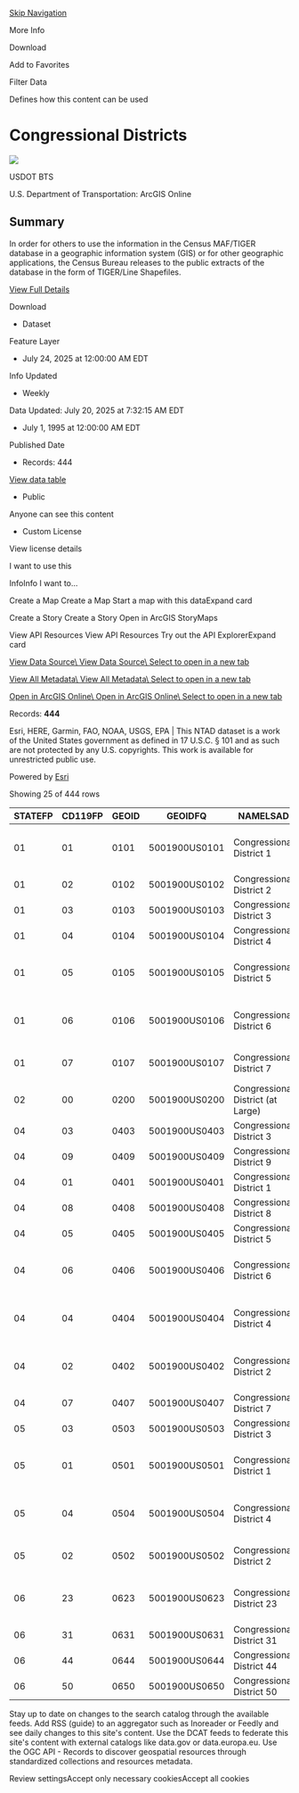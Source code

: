 [Skip Navigation](https://data-usdot.opendata.arcgis.com/datasets/usdot::congressional-districts/explore?location=35.726773%2C-89.958354%2C5.32#main-region)

More Info

Download

Add to Favorites

Filter Data

Defines how this content can be used

# Congressional Districts

![](https://www.arcgis.com/sharing/rest/community/users/USDOT_BTS/info/thumbnail.png)

USDOT BTS

U.S. Department of Transportation: ArcGIS Online

## Summary

In order for others to use the information in the Census MAF/TIGER database in a geographic information system (GIS) or for other geographic applications, the Census Bureau releases to the public extracts of the database in the form of TIGER/Line Shapefiles.

[View Full Details](https://data-usdot.opendata.arcgis.com/datasets/usdot::congressional-districts/about)

Download



- Dataset


Feature Layer


- July 24, 2025 at 12:00:00 AM EDT


Info Updated


- Weekly


Data Updated: July 20, 2025 at 7:32:15 AM EDT


- July 1, 1995 at 12:00:00 AM EDT


Published Date


- Records: 444

[View data table](https://data-usdot.opendata.arcgis.com/datasets/usdot::congressional-districts/explore?location=35.726773%2C-89.958354%2C5.32&showTable=true)

- Public


Anyone can see this content


- Custom License



View license details




I want to use this


InfoInfo
I want to...

Create a Map
Create a Map
Start a map with this dataExpand card

Create a Story
Create a Story
Open in ArcGIS StoryMaps

View API Resources
View API Resources
Try out the API ExplorerExpand card

[View Data Source\\
View Data Source\\
Select to open in a new tab](https://services.arcgis.com/xOi1kZaI0eWDREZv/arcgis/rest/services/NTAD_Congressional_Districts/FeatureServer/0)

[View All Metadata\\
View All Metadata\\
Select to open in a new tab](https://www.arcgis.com/sharing/rest/content/items/62f069ba774142b3a4eac13bd80fb4f7/info/metadata/metadata.xml?format=default&output=html)

[Open in ArcGIS Online\\
Open in ArcGIS Online\\
Select to open in a new tab](https://www.arcgis.com/home/item.html?id=62f069ba774142b3a4eac13bd80fb4f7)


Records: **444**

Esri, HERE, Garmin, FAO, NOAA, USGS, EPA \| This NTAD dataset is a work of the United States government as defined in 17 U.S.C. § 101 and as such are not protected by any U.S. copyrights. This work is available for unrestricted public use.

Powered by [Esri](https://www.esri.com/)

Showing 25 of 444 rows

| STATEFP | CD119FP | GEOID | GEOIDFQ | NAMELSAD | LSAD | CDSESSN | MTFCC | FUNCSTAT | ALAND | AWATER | INTPTLAT | INTPTLON | OFFICE\_ID | BIOGUIDE\_ID | OFFICE\_AUDIT\_ID | PREFIX | FIRSTNAME | MIDDLENAME | LASTNAME | SUFFIX | LISTING\_NAME | PHONE | WEBSITEURL | VACANT | CONTACTFORMURL | PHOTOURL | FACE\_BOOK\_URL | TWITTER\_URL | YOUTUBE\_URL | INSTAGRAM\_URL | FLICKR\_URL | PARTY | DISTRICT | VACANCY | ROOM\_NUM | HOB | COMMITTEE\_ASSIGNMENTS | LAST\_UPDATED | Shape\_\_Area | Shape\_\_Length |
| --- | --- | --- | --- | --- | --- | --- | --- | --- | --- | --- | --- | --- | --- | --- | --- | --- | --- | --- | --- | --- | --- | --- | --- | --- | --- | --- | --- | --- | --- | --- | --- | --- | --- | --- | --- | --- | --- | --- | --- | --- |
| 01 | 01 | 0101 | 5001900US0101 | Congressional District 1 | C2 | 119 | G5200 | N | 18,753,464,839 | 2,274,273,696 | +31.0328895 | -086.7989750 | AL01 | M001212 | 00010965 | Mr. | Barry |  | Moore |  | Moore, Barry | 52901 | [https://barrymoore.house.gov](https://barrymoore.house.gov/) | N | [https://barrymoore.house.gov/address\_authentication?form=/contact](https://barrymoore.house.gov/address_authentication?form=/contact) | [https://ziplook.house.gov/zip/pictures/al02\_moore.jpg](https://ziplook.house.gov/zip/pictures/al02_moore.jpg) | [https://www.facebook.com/RepBarryMoore/](https://www.facebook.com/RepBarryMoore/) | [https://x.com/repbarrymoore](https://x.com/repbarrymoore) |  | [https://www.instagram.com/repbarrymoore](https://www.instagram.com/repbarrymoore) |  | R | 01 |  | 1,504 | LHOB | Appropriations;Natural Resources |  | 28,726,339,726.408 | 1,538,555.732 |
| 01 | 02 | 0102 | 5001900US0102 | Congressional District 2 | C2 | 119 | G5200 | N | 24,514,317,067 | 234,734,076 | +31.7619148 | -086.6281876 | AL02 | F000481 | 00010966 | Mr. | Shomari |  | Figures |  | Figures, Shomari | 54931 | [https://figures.house.gov/](https://figures.house.gov/) | N | [https://figures.house.gov/contact](https://figures.house.gov/contact) | [https://ziplook.house.gov/zip/pictures/al02\_figures.jpg](https://ziplook.house.gov/zip/pictures/al02_figures.jpg) | [https://www.facebook.com/congressman.shomari.figures](https://www.facebook.com/congressman.shomari.figures) |  |  |  |  | D | 02 |  | 225 | CHOB | Agriculture;the Judiciary |  | 34,338,167,972.971 | 1,746,535.877 |
| 01 | 03 | 0103 | 5001900US0103 | Congressional District 3 | C2 | 119 | G5200 | N | 17,327,582,348 | 466,368,976 | +33.4140097 | -085.7577724 | AL03 | R000575 | 00006997 | Mr. | Mike |  | Rogers |  | Rogers, Mike | 53261 | [https://mikerogers.house.gov/](https://mikerogers.house.gov/) | N | [https://mikerogers.house.gov/contact/](https://mikerogers.house.gov/contact/) | [https://ziplook.house.gov/zip/pictures/al03\_rogersmike.jpg](https://ziplook.house.gov/zip/pictures/al03_rogersmike.jpg) | [https://www.facebook.com/CongressmanMikeDRogers/](https://www.facebook.com/CongressmanMikeDRogers/) | [https://twitter.com/repmikerogersal](https://twitter.com/repmikerogersal) | [https://www.youtube.com/user/MikeRogersAL03](https://www.youtube.com/user/MikeRogersAL03) | [https://www.instagram.com/repmikerogersal/](https://www.instagram.com/repmikerogersal/) |  | R | 03 |  | 2,469 | RHOB | Armed Services |  | 25,607,990,076.594 | 956,459.684 |
| 01 | 04 | 0104 | 5001900US0104 | Congressional District 4 | C2 | 119 | G5200 | N | 22,351,892,592 | 578,754,652 | +34.1302579 | -087.2816902 | AL04 | A000055 | 00004973 | Mr. | Robert | B. | Aderholt |  | Aderholt, Robert | 54876 | [https://aderholt.house.gov/](https://aderholt.house.gov/) | N | [https://aderholt.house.gov/contact-robert](https://aderholt.house.gov/contact-robert) | [https://ziplook.house.gov/zip/pictures/al04\_aderholt.jpg](https://ziplook.house.gov/zip/pictures/al04_aderholt.jpg) | [http://www.facebook.com/RobertAderholt?ref=ts](http://www.facebook.com/RobertAderholt?ref=ts) | [https://twitter.com/Robert\_Aderholt](https://twitter.com/Robert_Aderholt) | [https://www.youtube.com/user/RobertAderholt](https://www.youtube.com/user/RobertAderholt) | [https://www.instagram.com/robert\_aderholt/](https://www.instagram.com/robert_aderholt/) |  | R | 04 |  | 266 | CHOB | Appropriations |  | 33,543,544,298.625 | 1,461,307.292 |
| 01 | 05 | 0105 | 5001900US0105 | Congressional District 5 | C2 | 119 | G5200 | N | 10,105,546,447 | 427,050,369 | +34.6916846 | -086.6808412 | AL05 | S001220 | 00010727 | Mr. | Dale | W. | Strong |  | Strong, Dale | 54801 | [https://strong.house.gov](https://strong.house.gov/) | N | [https://strong.house.gov/address\_authentication?form=/contact](https://strong.house.gov/address_authentication?form=/contact) | [https://ziplook.house.gov/zip/pictures/al05\_strong.jpg](https://ziplook.house.gov/zip/pictures/al05_strong.jpg) | [https://www.facebook.com/profile.php?id=100089232983760](https://www.facebook.com/profile.php?id=100089232983760) | [https://x.com/RepDaleStrong](https://x.com/RepDaleStrong) | [https://www.youtube.com/channel/UCyX5utYifGwC4y2MnUYd5cw](https://www.youtube.com/channel/UCyX5utYifGwC4y2MnUYd5cw) | [https://www.instagram.com/repdalestrong/](https://www.instagram.com/repdalestrong/) |  | R | 05 |  | 1,337 | LHOB | Armed Services;Homeland Security;Science, Space, and Technology |  | 15,617,269,500.648 | 702,797.877 |
| 01 | 06 | 0106 | 5001900US0106 | Congressional District 6 | C2 | 119 | G5200 | N | 11,521,569,031 | 275,076,296 | +32.9569426 | -086.5932304 | AL06 | P000609 | 00010177 | Mr. | Gary | J. | Palmer |  | Palmer, Gary | 54921 | [https://palmer.house.gov/](https://palmer.house.gov/) | N | [https://palmer.house.gov/address\_authentication?form=/contact](https://palmer.house.gov/address_authentication?form=/contact) | [https://ziplook.house.gov/zip/pictures/al06\_palmer.jpg](https://ziplook.house.gov/zip/pictures/al06_palmer.jpg) | [https://www.facebook.com/CongressmanGaryPalmer/](https://www.facebook.com/CongressmanGaryPalmer/) | [https://twitter.com/USRepGaryPalmer](https://twitter.com/USRepGaryPalmer) | [https://www.youtube.com/channel/UCYZfP-cNIvlJY3AcAc9OPpQ](https://www.youtube.com/channel/UCYZfP-cNIvlJY3AcAc9OPpQ) | [https://www.instagram.com/repgarypalmer/](https://www.instagram.com/repgarypalmer/) |  | R | 06 |  | 170 | CHOB | Energy and Commerce;Oversight and Gov Reform |  | 16,804,142,872.648 | 1,026,781.082 |
| 01 | 07 | 0107 | 5001900US0107 | Congressional District 7 | C2 | 119 | G5200 | N | 26,611,189,622 | 325,555,643 | +32.5071166 | -087.6141045 | AL07 | S001185 | 00009590 | Ms. | Terri | A. | Sewell |  | Sewell, Terri | 52665 | [https://sewell.house.gov/](https://sewell.house.gov/) | N | [https://sewell.house.gov/email-me](https://sewell.house.gov/email-me) | [https://ziplook.house.gov/zip/pictures/al07\_sewell.jpg](https://ziplook.house.gov/zip/pictures/al07_sewell.jpg) | [https://www.facebook.com/RepSewell](https://www.facebook.com/RepSewell) | [https://twitter.com/RepTerriSewell](https://twitter.com/RepTerriSewell) | [http://www.youtube.com/RepSewell](http://www.youtube.com/RepSewell) | [http://www.instagram.com/repterriasewell](http://www.instagram.com/repterriasewell) | [http://www.flickr.com/photos/repsewell/](http://www.flickr.com/photos/repsewell/) | D | 07 |  | 1,035 | RHOB | Armed Services;House Administration;Joint Library;Ways and Means |  | 37,993,343,016.996 | 1,524,325.464 |
| 02 | 00 | 0200 | 5001900US0200 | Congressional District (at Large) | C1 | 119 | G5200 | N | 1,479,508,971,743 | 244,710,526,650 | +63.3473560 | -152.8397334 | AK00 | B001323 | 00010964 | Mr. | Nicholas | J. | Begich | III | Begich, Nicholas | 55765 | [https://begich.house.gov/](https://begich.house.gov/) | N | [https://begich.house.gov/contact](https://begich.house.gov/contact) | [https://ziplook.house.gov/zip/pictures/ak00\_begich.jpg](https://ziplook.house.gov/zip/pictures/ak00_begich.jpg) | [https://www.facebook.com/RepNickBegich](https://www.facebook.com/RepNickBegich) | [https://x.com/RepNickBegich](https://x.com/RepNickBegich) |  | [https://www.instagram.com/RepNickBegich/](https://www.instagram.com/RepNickBegich/) |  | R | 00 |  | 153 | CHOB | Natural Resources;Transportation |  | 9,016,848,350,083.344 | 36,028,525.938 |
| 04 | 03 | 0403 | 5001900US0403 | Congressional District 3 | C2 | 119 | G5200 | N | 533,196,526 | 1,552,135 | +33.4240875 | -112.1217241 | AZ03 | A000381 | 00010967 | Ms. | Yassamin |  | Ansari |  | Ansari, Yassamin | 54065 | [https://ansari.house.gov/](https://ansari.house.gov/) | N | [https://ansari.house.gov/contact](https://ansari.house.gov/contact) | [https://ziplook.house.gov/zip/pictures/az03\_ansari.jpg](https://ziplook.house.gov/zip/pictures/az03_ansari.jpg) | [https://www.facebook.com/repyassansari/](https://www.facebook.com/repyassansari/) | [https://x.com/RepYassAnsari](https://x.com/RepYassAnsari) | [https://www.youtube.com/@RepYassAnsari](https://www.youtube.com/@RepYassAnsari) | [https://www.instagram.com/repyassansari/](https://www.instagram.com/repyassansari/) |  | D | 03 |  | 1,432 | LHOB | Armed Services;Natural Resources |  | 769,717,774.418 | 157,297.018 |
| 04 | 09 | 0409 | 5001900US0409 | Congressional District 9 | C2 | 119 | G5200 | N | 60,163,689,718 | 377,910,946 | +34.6023415 | -113.6633198 | AZ09 | G000565 | 00010736 | Mr. | Paul | A. | Gosar |  | Gosar, Paul | 52315 | [https://gosar.house.gov/](https://gosar.house.gov/) | N | [https://gosar.house.gov/contact/](https://gosar.house.gov/contact/) | [https://ziplook.house.gov/zip/pictures/az09\_gosar.jpg](https://ziplook.house.gov/zip/pictures/az09_gosar.jpg) | [https://www.facebook.com/REPGOSAR](https://www.facebook.com/REPGOSAR) | [https://twitter.com/REPGOSAR](https://twitter.com/REPGOSAR) | [https://www.youtube.com/channel/UC5orqw\_9acsKWSRbrqTDXBw](https://www.youtube.com/channel/UC5orqw_9acsKWSRbrqTDXBw) | [https://instagram.com/REPGOSAR](https://instagram.com/REPGOSAR) | [https://www.flickr.com/photos/repgosar](https://www.flickr.com/photos/repgosar) | R | 09 |  | 2,057 | RHOB | Natural Resources;Oversight and Gov Reform |  | 89,790,015,413.484 | 2,498,921.939 |
| 04 | 01 | 0401 | 5001900US0401 | Congressional District 1 | C2 | 119 | G5200 | N | 4,137,523,551 | 43,192,669 | +33.6988663 | -111.6614783 | AZ01 | S001183 | 00010730 | Mr. | David |  | Schweikert |  | Schweikert, David | 52190 | [https://schweikert.house.gov/](https://schweikert.house.gov/) | N | [https://schweikert.house.gov/email/](https://schweikert.house.gov/email/) | [https://ziplook.house.gov/zip/pictures/az01\_schweikert.jpg](https://ziplook.house.gov/zip/pictures/az01_schweikert.jpg) | [http://www.facebook.com/repdavidschweikert](http://www.facebook.com/repdavidschweikert) | [http://twitter.com/RepDavid](http://twitter.com/RepDavid) | [http://www.youtube.com/RepDavidSchweikert](http://www.youtube.com/RepDavidSchweikert) | [http://instagram.com/repdavid](http://instagram.com/repdavid) |  | R | 01 |  | 460 | CHOB | Ways and Means |  | 6,056,388,008.395 | 450,867.219 |
| 04 | 08 | 0408 | 5001900US0408 | Congressional District 8 | C2 | 119 | G5200 | N | 1,489,986,178 | 9,069,019 | +33.7884639 | -112.2013243 | AZ08 | H001098 | 00010968 | Mr. | Abraham | J. | Hamadeh |  | Hamadeh, Abraham | 54576 | [https://hamadeh.house.gov/](https://hamadeh.house.gov/) | N | [https://hamadeh.house.gov/contact](https://hamadeh.house.gov/contact) | [https://ziplook.house.gov/zip/pictures/az08\_hamadeh.jpg](https://ziplook.house.gov/zip/pictures/az08_hamadeh.jpg) |  |  |  |  |  | R | 08 |  | 1,722 | LHOB | Energy and Commerce |  | 2,175,935,371.598 | 293,562.635 |
| 04 | 05 | 0405 | 5001900US0405 | Congressional District 5 | C2 | 119 | G5200 | N | 1,049,670,778 | 1,231,081 | +33.3057430 | -111.6550857 | AZ05 | B001302 | 00010317 | Mr. | Andy |  | Biggs |  | Biggs, Andy | 52635 | [https://biggs.house.gov](https://biggs.house.gov/) | N | [https://biggs.house.gov/contact/email](https://biggs.house.gov/contact/email) | [https://ziplook.house.gov/zip/pictures/az05\_biggs.jpg](https://ziplook.house.gov/zip/pictures/az05_biggs.jpg) | [http://www.facebook.com/RepAndyBiggs](http://www.facebook.com/RepAndyBiggs) | [http://twitter.com/RepAndyBiggsAZ](http://twitter.com/RepAndyBiggsAZ) | [http://www.youtube.com/channel/UCqSq9kWOxk9yNTeILBCVC1w](http://www.youtube.com/channel/UCqSq9kWOxk9yNTeILBCVC1w) | [http://instagram.com/repandybiggs](http://instagram.com/repandybiggs) |  | R | 05 |  | 252 | CHOB | Oversight and Gov Reform;the Judiciary |  | 1,508,140,488.785 | 245,876.834 |
| 04 | 06 | 0406 | 5001900US0406 | Congressional District 6 | C2 | 119 | G5200 | N | 35,461,794,826 | 50,292,175 | +32.3738269 | -109.9776441 | AZ06 | C001133 | 00010734 | Mr. | Juan |  | Ciscomani |  | Ciscomani, Juan | 52542 | [https://ciscomani.house.gov](https://ciscomani.house.gov/) | N | [https://ciscomani.house.gov/address\_authentication?form=/contact](https://ciscomani.house.gov/address_authentication?form=/contact) | [https://ziplook.house.gov/zip/pictures/az06\_ciscomani.jpg](https://ziplook.house.gov/zip/pictures/az06_ciscomani.jpg) | [https://www.facebook.com/profile.php?id=100089186535085](https://www.facebook.com/profile.php?id=100089186535085) | [https://twitter.com/RepCiscomani](https://twitter.com/RepCiscomani) | [https://youtube.com/channel/UCD329AYGX7YnMMSUaTKWHwA](https://youtube.com/channel/UCD329AYGX7YnMMSUaTKWHwA) | [https://instagram.com/epjuanciscomani/](https://instagram.com/epjuanciscomani/) |  | R | 06 |  | 1,429 | LHOB | Appropriations;Veterans' Affairs |  | 49,935,836,378.871 | 1,672,981.321 |
| 04 | 04 | 0404 | 5001900US0404 | Congressional District 4 | C2 | 119 | G5200 | N | 463,210,220 | 2,371,866 | +33.3847293 | -111.8597348 | AZ04 | S001211 | 00010733 | Mr. | Greg |  | Stanton |  | Stanton, Greg | 59888 | [https://stanton.house.gov/](https://stanton.house.gov/) | N | [https://stanton.house.gov/email-me](https://stanton.house.gov/email-me) | [https://ziplook.house.gov/zip/pictures/az09\_stanton.jpg](https://ziplook.house.gov/zip/pictures/az09_stanton.jpg) | [http://www.facebook.com/repgregstanton](http://www.facebook.com/repgregstanton) | [http://twitter.com/repgregstanton](http://twitter.com/repgregstanton) | [http://www.youtube.com/c/repgregstanton](http://www.youtube.com/c/repgregstanton) | [https://www.instagram.com/repgregstanton/?hl=en](https://www.instagram.com/repgregstanton/?hl=en) |  | D | 04 |  | 207 | CHOB | Foreign Affairs;Transportation |  | 669,559,394.828 | 198,790.394 |
| 04 | 02 | 0402 | 5001900US0402 | Congressional District 2 | C2 | 119 | G5200 | N | 151,135,504,644 | 354,909,476 | +35.1172158 | -111.0547718 | AZ02 | C001132 | 00010731 | Mr. | Elijah |  | Crane |  | Crane, Elijah | 53361 | [https://crane.house.gov](https://crane.house.gov/) | N | [https://crane.house.gov/contact/](https://crane.house.gov/contact/) | [https://ziplook.house.gov/zip/pictures/az02\_crane.jpg](https://ziplook.house.gov/zip/pictures/az02_crane.jpg) | [https://www.facebook.com/profile.php?id=100088851021670](https://www.facebook.com/profile.php?id=100088851021670) | [https://x.com/RepEliCrane](https://x.com/RepEliCrane) |  |  |  | R | 02 |  | 1,229 | LHOB | Homeland Security;Small Business;Veterans' Affairs |  | 227,118,955,786.656 | 3,077,167.241 |
| 04 | 07 | 0407 | 5001900US0407 | Congressional District 7 | C2 | 119 | G5200 | N | 39,931,541,853 | 13,462,632 | +32.2613612 | -112.3213640 | AZ07 | G000551 | 00010735 | Mr. | Raul | M. | Grijalva |  | Grijalva, Raul | 52435 | [https://clerk.house.gov/members/AZ07/vacancy](https://clerk.house.gov/members/AZ07/vacancy) | Y |  | [https://ziplook.house.gov/zip/pictures/az07\_grijalva.jpg](https://ziplook.house.gov/zip/pictures/az07_grijalva.jpg) |  |  |  |  |  | D | 07 | 1 | 1,203 | LHOB | Education and Workforce;Natural Resources |  | 56,031,672,622.902 | 1,985,149.203 |
| 05 | 03 | 0503 | 5001900US0503 | Congressional District 3 | C2 | 119 | G5200 | N | 10,786,551,995 | 207,866,673 | +36.0007166 | -094.0298134 | AR03 | W000809 | 00009593 | Mr. | Steve |  | Womack |  | Womack, Steve | 54301 | [https://womack.house.gov/](https://womack.house.gov/) | N | [https://womack.house.gov/contact/contactform.htm](https://womack.house.gov/contact/contactform.htm) | [https://ziplook.house.gov/zip/pictures/ar03\_womack.jpg](https://ziplook.house.gov/zip/pictures/ar03_womack.jpg) | [https://www.facebook.com/RepSteveWomack](https://www.facebook.com/RepSteveWomack) | [https://twitter.com/rep\_stevewomack](https://twitter.com/rep_stevewomack) | [https://www.youtube.com/user/CongressmanWomack](https://www.youtube.com/user/CongressmanWomack) | [https://www.instagram.com/rep\_stevewomack/](https://www.instagram.com/rep_stevewomack/) |  | R | 03 |  | 2,412 | RHOB | Appropriations |  | 16,836,702,026.832 | 698,714.328 |
| 05 | 01 | 0501 | 5001900US0501 | Congressional District 1 | C2 | 119 | G5200 | N | 51,408,903,831 | 1,427,599,347 | +35.3511723 | -091.3350800 | AR01 | C001087 | 00009591 | Mr. | Eric | A. "Rick" | Crawford |  | Crawford, Eric | 54076 | [https://crawford.house.gov/](https://crawford.house.gov/) | N | [https://crawford.house.gov/contact](https://crawford.house.gov/contact) | [https://ziplook.house.gov/zip/pictures/ar01\_crawford.jpg](https://ziplook.house.gov/zip/pictures/ar01_crawford.jpg) | [https://www.facebook.com/RepRickCrawford](https://www.facebook.com/RepRickCrawford) | [https://twitter.com/reprickcrawford](https://twitter.com/reprickcrawford) | [https://www.youtube.com/user/RepRickCrawford](https://www.youtube.com/user/RepRickCrawford) | [http://instagram.com/reprickcrawford](http://instagram.com/reprickcrawford) |  | R | 01 |  | 2,422 | RHOB | Agriculture;Intelligence (Permanent);Science, Space, and Technology;Transportation |  | 79,654,706,329.691 | 2,857,857.408 |
| 05 | 04 | 0504 | 5001900US0504 | Congressional District 4 | C2 | 119 | G5200 | N | 58,732,135,346 | 1,125,248,881 | +34.2089834 | -093.1424686 | AR04 | W000821 | 00010180 | Mr. | Bruce |  | Westerman |  | Westerman, Bruce | 53772 | [https://westerman.house.gov/](https://westerman.house.gov/) | N | [https://westerman.house.gov/contact](https://westerman.house.gov/contact) | [https://ziplook.house.gov/zip/pictures/ar04\_westerman.jpg](https://ziplook.house.gov/zip/pictures/ar04_westerman.jpg) | [https://www.facebook.com/RepWesterman](https://www.facebook.com/RepWesterman) | [https://x.com/RepWesterman](https://x.com/RepWesterman) | [https://www.youtube.com/channel/UCNshPbmupCwP5a7Hi79jETQ/feed?view\_as=public](https://www.youtube.com/channel/UCNshPbmupCwP5a7Hi79jETQ/feed?view_as=public) | [https://www.instagram.com/repwesterman/?hl=en](https://www.instagram.com/repwesterman/?hl=en) |  | R | 04 |  | 202 | CHOB | Natural Resources;Transportation |  | 87,774,526,056.586 | 2,050,826.717 |
| 05 | 02 | 0502 | 5001900US0502 | Congressional District 2 | C2 | 119 | G5200 | N | 13,730,926,682 | 362,000,809 | +35.1678883 | -092.3758376 | AR02 | H001072 | 00010179 | Mr. | J. | French | Hill |  | Hill, J. | 52506 | [https://hill.house.gov/](https://hill.house.gov/) | N | [https://hill.house.gov/contact/](https://hill.house.gov/contact/) | [https://ziplook.house.gov/zip/pictures/ar02\_hill.jpg](https://ziplook.house.gov/zip/pictures/ar02_hill.jpg) | [https://www.facebook.com/repfrenchhill](https://www.facebook.com/repfrenchhill) | [https://twitter.com/repfrenchhill](https://twitter.com/repfrenchhill) | [http://www.youtube.com/channel/UCT8uWroJtkwSsCJlVg0IKvQ](http://www.youtube.com/channel/UCT8uWroJtkwSsCJlVg0IKvQ) | [https://instagram.com/repfrenchhill](https://instagram.com/repfrenchhill) |  | R | 02 |  | 1,533 | LHOB | Financial Services;Foreign Affairs;Intelligence (Permanent) |  | 21,134,556,367.602 | 998,675.574 |
| 06 | 23 | 0623 | 5001900US0623 | Congressional District 23 | C2 | 119 | G5200 | N | 46,533,428,403 | 48,562,604 | +34.9425038 | -116.4363096 | CA23 | O000019 | 00010756 | Mr. | Jay |  | Obernolte |  | Obernolte, Jay | 55861 | [https://obernolte.house.gov](https://obernolte.house.gov/) | N | [https://obernolte.house.gov/address\_authentication?form=/contact](https://obernolte.house.gov/address_authentication?form=/contact) | [https://ziplook.house.gov/zip/pictures/ca23\_obernolte.jpg](https://ziplook.house.gov/zip/pictures/ca23_obernolte.jpg) | [https://www.facebook.com/JayObernolte](https://www.facebook.com/JayObernolte) | [https://x.com/JayObernolte](https://x.com/JayObernolte) | [https://www.youtube.com/c/jayobernolte](https://www.youtube.com/c/jayobernolte) | [https://www.instagram.com/jayobernolte/](https://www.instagram.com/jayobernolte/) |  | R | 23 |  | 1,029 | LHOB | Energy and Commerce;Science, Space, and Technology |  | 69,453,850,143.398 | 1,417,285.885 |
| 06 | 31 | 0631 | 5001900US0631 | Congressional District 31 | C2 | 119 | G5200 | N | 537,872,265 | 8,524,991 | +34.1457683 | -117.8916313 | CA31 | C001123 | 00010975 | Mr. | Gilbert | Ray | Cisneros | Jr. | Cisneros, Gilbert | 55256 | [https://cisneros.house.gov/](https://cisneros.house.gov/) | N | [https://cisneros.house.gov/contact](https://cisneros.house.gov/contact) | [https://ziplook.house.gov/zip/pictures/ca31\_cisneros.jpg](https://ziplook.house.gov/zip/pictures/ca31_cisneros.jpg) | [https://www.facebook.com/RepGilCisneros](https://www.facebook.com/RepGilCisneros) | [https://x.com/repgilcisneros](https://x.com/repgilcisneros) |  | [https://www.instagram.com/repgilcisneros/](https://www.instagram.com/repgilcisneros/) |  | D | 31 |  | 2,463 | RHOB | Natural Resources;Transportation |  | 799,717,601.262 | 310,018.05 |
| 06 | 44 | 0644 | 5001900US0644 | Congressional District 44 | C2 | 119 | G5200 | N | 236,044,846 | 66,196,569 | +33.8069363 | -118.2410007 | CA44 | B001300 | 00010321 | Ms. | Nanette | Diaz | Barragan |  | Barragan, Nanette | 58220 | [https://barragan.house.gov](https://barragan.house.gov/) | N | [https://barragan.house.gov/about/contact/](https://barragan.house.gov/about/contact/) | [https://ziplook.house.gov/zip/pictures/ca44\_barragan.jpg](https://ziplook.house.gov/zip/pictures/ca44_barragan.jpg) | [https://www.facebook.com/nanettebarraganforcongress](https://www.facebook.com/nanettebarraganforcongress) | [http://twitter.com/repbarragan](http://twitter.com/repbarragan) |  | [http://instagram.com/repbarragan](http://instagram.com/repbarragan) |  | D | 44 |  | 2,312 | RHOB | Energy and Commerce |  | 438,886,003.555 | 184,868.08 |
| 06 | 50 | 0650 | 5001900US0650 | Congressional District 50 | C2 | 119 | G5200 | N | 664,411,673 | 402,346,282 | +32.7161493 | -117.2243019 | CA50 | P000608 | 00010773 | Mr. | Scott | H. | Peters |  | Peters, Scott | 50508 | [https://scottpeters.house.gov](https://scottpeters.house.gov/) | N | [https://scottpeters.house.gov/email-me](https://scottpeters.house.gov/email-me) | [https://ziplook.house.gov/zip/pictures/ca50\_peters.jpg](https://ziplook.house.gov/zip/pictures/ca50_peters.jpg) | [http://www.facebook.com/repscottpeters](http://www.facebook.com/repscottpeters) | [http://twitter.com/RepScottPeters](http://twitter.com/RepScottPeters) | [http://www.youtube.com/channel/UCQK77QJxW7Xr-S3zqeMd-0g](http://www.youtube.com/channel/UCQK77QJxW7Xr-S3zqeMd-0g) | [http://instagram.com/repscottpeters](http://instagram.com/repscottpeters) | [http://www.flickr.com/photos/94780163@N02/](http://www.flickr.com/photos/94780163@N02/) | D | 50 |  | 1,201 | LHOB | Energy and Commerce;the Budget |  | 1,517,238,238.191 | 408,817.66 |

Stay up to date on changes to the search catalog through the available feeds. Add RSS (guide) to an aggregator such as Inoreader or Feedly and see daily changes to this site's content. Use the DCAT feeds to federate this site's content with external catalogs like data.gov or data.europa.eu. Use the OGC API - Records to discover geospatial resources through standardized collections and resources metadata.


Review settingsAccept only necessary cookiesAccept all cookies